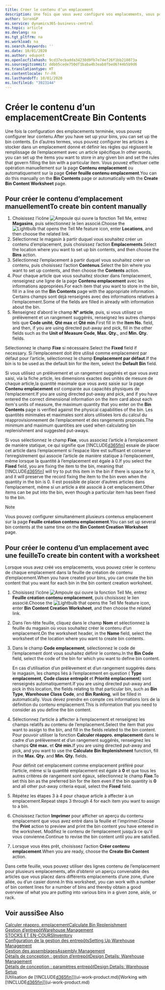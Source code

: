 ```yaml
---
title: Créer le contenu d’un emplacement
description: Une fois que vous avez configuré vos emplacements, vous pouvez spécifier les articles à y stocker et configurer des règles qui contrôlent la fréquence de remplissage des emplacements.
author: SorenGP
ms.service: dynamics365-business-central
ms.topic: article
ms.devlang: na
ms.tgt_pltfrm: na
ms.workload: na
ms.search.keywords: ''
ms.date: 10/01/2020
ms.author: edupont
ms.openlocfilehash: 9cd37ecbadda34238d9fb7e74ef26f1bb218073a
ms.sourcegitcommit: ddbb5cede750df1baba4b3eab8fbed6744b5b9d6
ms.translationtype: HT
ms.contentlocale: fr-FR
ms.lasthandoff: 10/01/2020
ms.locfileid: "3923144"
---
```

# <a name="create-bin-contents"></a><span data-ttu-id="e6e2b-103">Créer le contenu d’un emplacement</span><span class="sxs-lookup"><span data-stu-id="e6e2b-103">Create Bin Contents</span></span>

<span data-ttu-id="e6e2b-104">Une fois la configuration des emplacements terminée, vous pouvez configurer leur contenu.</span><span class="sxs-lookup"><span data-stu-id="e6e2b-104">After you have set up your bins, you can set up the bin contents.</span></span> <span data-ttu-id="e6e2b-105">En d’autres termes, vous pouvez configurer les articles à stocker dans un emplacement donné et définir les règles qui régissent le remplissage de l’emplacement avec un article spécifique.</span><span class="sxs-lookup"><span data-stu-id="e6e2b-105">In other words, you can set up the items you want to store in any given bin and set the rules that govern filling the bin with a particular item.</span></span> <span data-ttu-id="e6e2b-106">Vous pouvez effectuer cette opération manuellement sur la page **Contenu emplacement** ou automatiquement sur la page **Créer feuille contenu emplacement**.</span><span class="sxs-lookup"><span data-stu-id="e6e2b-106">You can do this manually on the **Bin Contents** page or automatically with the **Create Bin Content Worksheet** page.</span></span>

## <a name="to-create-bin-content-manually"></a><span data-ttu-id="e6e2b-107">Pour créer le contenu d’emplacement manuellement</span><span class="sxs-lookup"><span data-stu-id="e6e2b-107">To create bin content manually</span></span>

1. <span data-ttu-id="e6e2b-108">Choisissez l’icône ![Ampoule qui ouvre la fonction Tell Me](media/ui-search/search_small.png "Dites-moi ce que vous voulez faire"), entrez **Magasins**, puis sélectionnez le lien associé.</span><span class="sxs-lookup"><span data-stu-id="e6e2b-108">Choose the ![Lightbulb that opens the Tell Me feature](media/ui-search/search_small.png "Tell me what you want to do") icon, enter **Locations**, and then choose the related link.</span></span>  
2. <span data-ttu-id="e6e2b-109">Sélectionnez le magasin à partir duquel vous souhaitez créer un contenu d’emplacement, puis choisissez l’action **Emplacements**.</span><span class="sxs-lookup"><span data-stu-id="e6e2b-109">Select the location where you want to set up bin contents,  and then choose the **Bins** action.</span></span>  
3. <span data-ttu-id="e6e2b-110">Sélectionnez l’emplacement à partir duquel vous souhaitez créer un contenu, puis choisissez l’action **Contenus**.</span><span class="sxs-lookup"><span data-stu-id="e6e2b-110">Select the bin where you want to set up contents, and then choose the **Contents** action.</span></span>  
4. <span data-ttu-id="e6e2b-111">Pour chaque article que vous souhaitez stocker dans l’emplacement, renseignez une ligne de la page **Contenu emplacement** avec les informations appropriées.</span><span class="sxs-lookup"><span data-stu-id="e6e2b-111">For each item that you want to store in the bin, fill in a line on the **Bin Contents** page with the appropriate information.</span></span> <span data-ttu-id="e6e2b-112">Certains champs sont déjà renseignés avec des informations relatives à l’emplacement.</span><span class="sxs-lookup"><span data-stu-id="e6e2b-112">Some of the fields are filled in already with information about the bin.</span></span>  
5. <span data-ttu-id="e6e2b-113">Renseignez d’abord le champ **N° article**, puis, si vous utilisez un prélèvement et un rangement suggérés, renseignez les autres champs tels que **Code unité**, **Qté max** et **Qté min**.</span><span class="sxs-lookup"><span data-stu-id="e6e2b-113">First fill in the **Item No.** field, and then, if you are using directed put-away and pick, fill in the other fields such as the **Unit of Measure Code**, **Max. Qty.**, and **Min. Qty.** fields.</span></span>  

<span data-ttu-id="e6e2b-114">Sélectionnez le champ **Fixe** si nécessaire.</span><span class="sxs-lookup"><span data-stu-id="e6e2b-114">Select the **Fixed** field if necessary.</span></span> <span data-ttu-id="e6e2b-115">Si l’emplacement doit être utilisé comme emplacement par défaut pour l’article, sélectionnez le champ **Emplacement par défaut**.</span><span class="sxs-lookup"><span data-stu-id="e6e2b-115">If the bin is to be used as the default bin for the item, select the **Default Bin** field.</span></span>  

<span data-ttu-id="e6e2b-116">Si vous utilisez un prélèvement et un rangement suggérés et que vous avez saisi, via la fiche article, les dimensions exactes des unités de mesure de chaque article,la quantité maximale que vous avez saisie sur la page **Contenu emplacement** est comparée aux capacités physiques de l’emplacement.</span><span class="sxs-lookup"><span data-stu-id="e6e2b-116">If you are using directed put-away and pick, and if you have entered the correct dimensional information on the item card about each item's units of measure, the maximum quantity that you enter on the **Bin Contents** page is verified against the physical capabilities of the bin.</span></span> <span data-ttu-id="e6e2b-117">Les quantités minimales et maximales sont alors utilisées lors du calcul du réapprovisionnement de l’emplacement et des rangements proposés.</span><span class="sxs-lookup"><span data-stu-id="e6e2b-117">The minimum and maximum quantities are used when calculating bin replenishment and suggested put-aways.</span></span>  

<span data-ttu-id="e6e2b-118">Si vous sélectionnez le champ **Fixe**, vous associez l’article à l’emplacement de manière statique, ce qui signifie que [!INCLUDE[d365fin](includes/d365fin_md.md)] essaie de placer cet article dans l’emplacement si l’espace libre est suffisant et conserve l’enregistrement qui associe l’article de manière statique à l’emplacement, même lorsque la quantité à l’emplacement est égale à 0.</span><span class="sxs-lookup"><span data-stu-id="e6e2b-118">If you select the **Fixed** field, you are fixing the item to the bin, meaning that [!INCLUDE[d365fin](includes/d365fin_md.md)] will try to put this item in the bin if there is space for it, and it will preserve the record fixing the item to the bin even when the quantity in the bin is 0.</span></span> <span data-ttu-id="e6e2b-119">Il est possible de placer d’autres articles dans l’emplacement, même si un article a été associé à cet emplacement.</span><span class="sxs-lookup"><span data-stu-id="e6e2b-119">Other items can be put into the bin, even though a particular item has been fixed to the bin.</span></span>  

> [!NOTE]  
> <span data-ttu-id="e6e2b-120">Vous pouvez configurer simultanément plusieurs contenus emplacement sur la page **Feuille création contenu emplacement**.</span><span class="sxs-lookup"><span data-stu-id="e6e2b-120">You can set up several bin contents at the same time on the **Bin Content Creation Worksheet** page.</span></span>  

## <a name="to-create-bin-content-with-a-worksheet"></a><span data-ttu-id="e6e2b-121">Pour créer le contenu d’un emplacement avec une feuille</span><span class="sxs-lookup"><span data-stu-id="e6e2b-121">To create bin content with a worksheet</span></span>

<span data-ttu-id="e6e2b-122">Lorsque vous avez créé vos emplacements, vous pouvez créer le contenu de chaque emplacement dans la feuille de création de contenu d’emplacement.</span><span class="sxs-lookup"><span data-stu-id="e6e2b-122">When you have created your bins, you can create the bin content that you want for each bin in the bin content creation worksheet.</span></span>

1. <span data-ttu-id="e6e2b-123">Choisissez l’icône ![Ampoule qui ouvre la fonction Tell Me](media/ui-search/search_small.png "Dites-moi ce que vous voulez faire"), entrez **Feuille création contenu emplacement**, puis choisissez le lien associé.</span><span class="sxs-lookup"><span data-stu-id="e6e2b-123">Choose the ![Lightbulb that opens the Tell Me feature](media/ui-search/search_small.png "Tell me what you want to do") icon, enter **Bin Content Creation Worksheet**, and then choose the related link.</span></span>  
2. <span data-ttu-id="e6e2b-124">Dans l’en-tête feuille, cliquez dans le champ **Nom** et sélectionnez la feuille du magasin où vous souhaitez créer le contenu d’un emplacement.</span><span class="sxs-lookup"><span data-stu-id="e6e2b-124">On the worksheet header, in the **Name** field, select the worksheet of the location where you want to create bin contents.</span></span>  
3. <span data-ttu-id="e6e2b-125">Dans le champ **Code emplacement**, sélectionnez le code de l’emplacement dont vous souhaitez définir le contenu.</span><span class="sxs-lookup"><span data-stu-id="e6e2b-125">In the **Bin Code** field, select the code of the bin for which you want to define bin content.</span></span>  

    <span data-ttu-id="e6e2b-126">En cas d’utilisation d’un prélèvement et d’un rangement suggérés dans le magasin, les champs liés à l’emplacement en question ( **Type emplacement**, **Code classe entrepôt** et **Priorité emplacement**) sont renseignés automatiquement.</span><span class="sxs-lookup"><span data-stu-id="e6e2b-126">If you are using directed put-away and pick in this location, the fields relating to that particular bin, such as **Bin Type**, **Warehouse Class Code**, and **Bin Ranking**, will be filled in automatically.</span></span> <span data-ttu-id="e6e2b-127">Vous devez prendre en compte ces informations lors de la définition du contenu emplacement.</span><span class="sxs-lookup"><span data-stu-id="e6e2b-127">This is information that you need to consider as you define the bin content.</span></span>  
4. <span data-ttu-id="e6e2b-128">Sélectionnez l’article à affecter à l’emplacement et renseignez les champs relatifs au contenu de l’emplacement.</span><span class="sxs-lookup"><span data-stu-id="e6e2b-128">Select the item that you want to assign to the bin, and fill in the fields related to the bin content.</span></span> <span data-ttu-id="e6e2b-129">Pour pouvoir utiliser la fonction **Calculer réappro. emplacement** dans le cadre d’un prélèvement et d’un rangement suggérés, renseignez les champs **Qté max.** et **Qté min.**</span><span class="sxs-lookup"><span data-stu-id="e6e2b-129">If you are using directed put-away and pick, and you want to use the **Calculate Bin Replenishment** function, fill in the **Max. Qty.** and **Min. Qty.** fields.</span></span>  

    <span data-ttu-id="e6e2b-130">Pour définit cet emplacement comme emplacement préféré pour l’article, même si la quantité emplacement est égale à **0** et que tous les autres critères de rangement sont égaux, sélectionnez le champ **Fixe**.</span><span class="sxs-lookup"><span data-stu-id="e6e2b-130">To set this bin as the preferred bin for the item even if the bin quantity is **0** and all other put-away criteria equal, select the **Fixed** field.</span></span>  
5. <span data-ttu-id="e6e2b-131">Répétez les étapes 3 à 4 pour chaque article à affecter à un emplacement.</span><span class="sxs-lookup"><span data-stu-id="e6e2b-131">Repeat steps 3 through 4 for each item you want to assign to a bin.</span></span>  
6. <span data-ttu-id="e6e2b-132">Choisissez l’action **Imprimer** pour afficher un aperçu du contenu emplacement que vous avez entré dans la feuille et l’imprimer.</span><span class="sxs-lookup"><span data-stu-id="e6e2b-132">Choose the **Print** action to preview and print the bin content you have entered in the worksheet.</span></span> <span data-ttu-id="e6e2b-133">Modifiez le contenu de l’emplacement jusqu’à ce qu’il vous convienne.</span><span class="sxs-lookup"><span data-stu-id="e6e2b-133">Continue to revise the bin content until you are satisfied.</span></span>  
7. <span data-ttu-id="e6e2b-134">Lorsque vous êtes prêt, choisissez l’action **Créer contenu emplacement**.</span><span class="sxs-lookup"><span data-stu-id="e6e2b-134">When you are ready, choose the **Create Bin Content** action.</span></span>  

<span data-ttu-id="e6e2b-135">Dans cette feuille, vous pouvez utiliser des lignes contenu de l’emplacement pour plusieurs emplacements, afin d’obtenir un aperçu convenable des articles que vous placez dans différents emplacements d’une zone, d’une allée, ou d’un casier donné.</span><span class="sxs-lookup"><span data-stu-id="e6e2b-135">In this worksheet, you can work with a number of bin content lines for a number of bins and thereby obtain a good overview of what you are putting into various bins in a given zone, aisle, or rack.</span></span>  

## <a name="see-also"></a><span data-ttu-id="e6e2b-136">Voir aussi</span><span class="sxs-lookup"><span data-stu-id="e6e2b-136">See Also</span></span>

[<span data-ttu-id="e6e2b-137">Calculer réappro. emplacement</span><span class="sxs-lookup"><span data-stu-id="e6e2b-137">Calculate Bin Replenishment</span></span>](warehouse-how-to-calculate-bin-replenishment.md)  
[<span data-ttu-id="e6e2b-138">Gestion d’entrepôt</span><span class="sxs-lookup"><span data-stu-id="e6e2b-138">Warehouse Management</span></span>](warehouse-manage-warehouse.md)  
[<span data-ttu-id="e6e2b-139">STOCKS ET EN-COURS</span><span class="sxs-lookup"><span data-stu-id="e6e2b-139">Inventory</span></span>](inventory-manage-inventory.md)  
[<span data-ttu-id="e6e2b-140">Configuration de la gestion des entrepôts</span><span class="sxs-lookup"><span data-stu-id="e6e2b-140">Setting Up Warehouse Management</span></span>](warehouse-setup-warehouse.md)  
[<span data-ttu-id="e6e2b-141">Gestion des assemblages</span><span class="sxs-lookup"><span data-stu-id="e6e2b-141">Assembly Management</span></span>](assembly-assemble-items.md)  
[<span data-ttu-id="e6e2b-142">Détails de conception : gestion d’entrepôt</span><span class="sxs-lookup"><span data-stu-id="e6e2b-142">Design Details: Warehouse Management</span></span>](design-details-warehouse-management.md)  
[<span data-ttu-id="e6e2b-143">Détails de conception : paramètres entrepôt</span><span class="sxs-lookup"><span data-stu-id="e6e2b-143">Design Details: Warehouse Setup</span></span>](design-details-warehouse-setup.md)  
<span data-ttu-id="e6e2b-144">[Utilisation de [!INCLUDE[d365fin](includes/d365fin_md.md)]](ui-work-product.md)</span><span class="sxs-lookup"><span data-stu-id="e6e2b-144">[Working with [!INCLUDE[d365fin](includes/d365fin_md.md)]](ui-work-product.md)</span></span>
